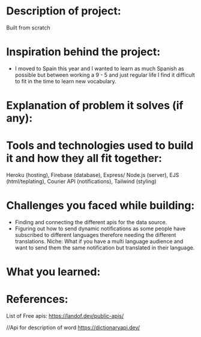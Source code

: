 # Description of project:

Built from scratch

# Inspiration behind the project:

- I moved to Spain this year and I wanted to learn as much Spanish as possible but between working a 9 - 5 and just regular life I find it difficult to fit in the time to learn new vocabulary.

# Explanation of problem it solves (if any):

# Tools and technologies used to build it and how they all fit together:

Heroku (hosting), Firebase (database), Express/ Node.js (server), EJS (html/teplating),
Courier API (notifications), Tailwind (styling)

# Challenges you faced while building:

- Finding and connecting the different apis for the data source.
- Figuring out how to send dynamic notifications as some people have subscribed
  to different languages therefore needing the different translations. Niche: What if you have a multi language audience and want to send them the same notification but translated in their language.

# What you learned:

# References:

List of Free apis:
https://landof.dev/public-apis/

//Api for description of word
https://dictionaryapi.dev/
